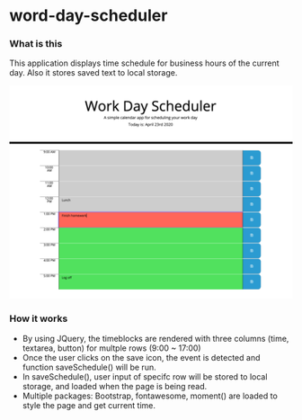 # word-day-scheduler

### What is this 
This application displays time schedule for business hours of the current day.
Also it stores saved text to local storage. 

![image screeshot](screenshot.png)

### How it works

* By using JQuery, the timeblocks are rendered with three columns (time, textarea, button) for multple rows (9:00 ~ 17:00) 
* Once the user clicks on the save icon, the event is detected and function saveSchedule() will be run.
* In saveSchedule(), user input of specifc row will be stored to local storage, and loaded when the page is being read. 
* Multiple packages: Bootstrap, fontawesome, moment() are loaded to style the page and get current time. 